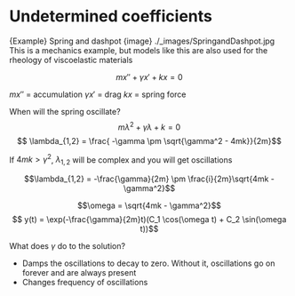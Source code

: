 # Undetermined coefficients
{Example} Spring and dashpot
{image} ./_images/SpringandDashpot.jpg
This is a mechanics example, but models like this are also used for the rheology of viscoelastic materials


$$ m x'' + \gamma x' + k x = 0 $$

$m x''$ = accumulation
$\gamma x'$ = drag
$k x$ = spring force

When will the spring oscillate?
$$m \lambda^2 + \gamma \lambda + k = 0$$
$$ \lambda_{1,2} = \frac{ -\gamma \pm \sqrt{\gamma^2 - 4mk}}{2m}$$

If $4mk > \gamma^2$, $\lambda_{1,2}$ will be complex and you will get oscillations

$$\lambda_{1,2} = -\frac{\gamma}{2m} \pm \frac{i}{2m}\sqrt{4mk - \gamma^2}$$

$$\omega = \sqrt{4mk - \gamma^2}$$
$$ y(t) = \exp(-\frac{\gamma}{2m}t)(C_1 \cos(\omega t) + C_2 \sin(\omega t))$$

What does $\gamma$ do to the solution?
- Damps the oscillations to decay to zero. Without it, oscillations go on forever and are always present
- Changes frequency of oscillations
